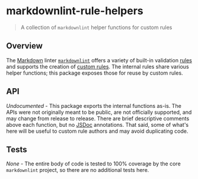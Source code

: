 # markdownlint-rule-helpers

> A collection of `markdownlint` helper functions for custom rules

## Overview

The [Markdown][markdown] linter [`markdownlint`][markdownlint] offers a variety
of built-in validation [rules][rules] and supports the creation of [custom
rules][custom-rules]. The internal rules share various helper functions; this
package exposes those for reuse by custom rules.

## API

*Undocumented* - This package exports the internal functions as-is. The APIs
were not originally meant to be public, are not officially supported, and may
change from release to release. There are brief descriptive comments above each
function, but no [JSDoc][jsdoc] annotations. That said, some of what's here will
be useful to custom rule authors and may avoid duplicating code.

## Tests

*None* - The entire body of code is tested to 100% coverage by the core
`markdownlint` project, so there are no additional tests here.

[custom-rules]: https://github.com/DavidAnson/markdownlint/blob/v0.37.2/doc/CustomRules.md
[jsdoc]: https://en.m.wikipedia.org/wiki/JSDoc
[markdown]: https://en.wikipedia.org/wiki/Markdown
[markdownlint]: https://github.com/DavidAnson/markdownlint
[rules]: https://github.com/DavidAnson/markdownlint/blob/v0.37.2/doc/Rules.md
